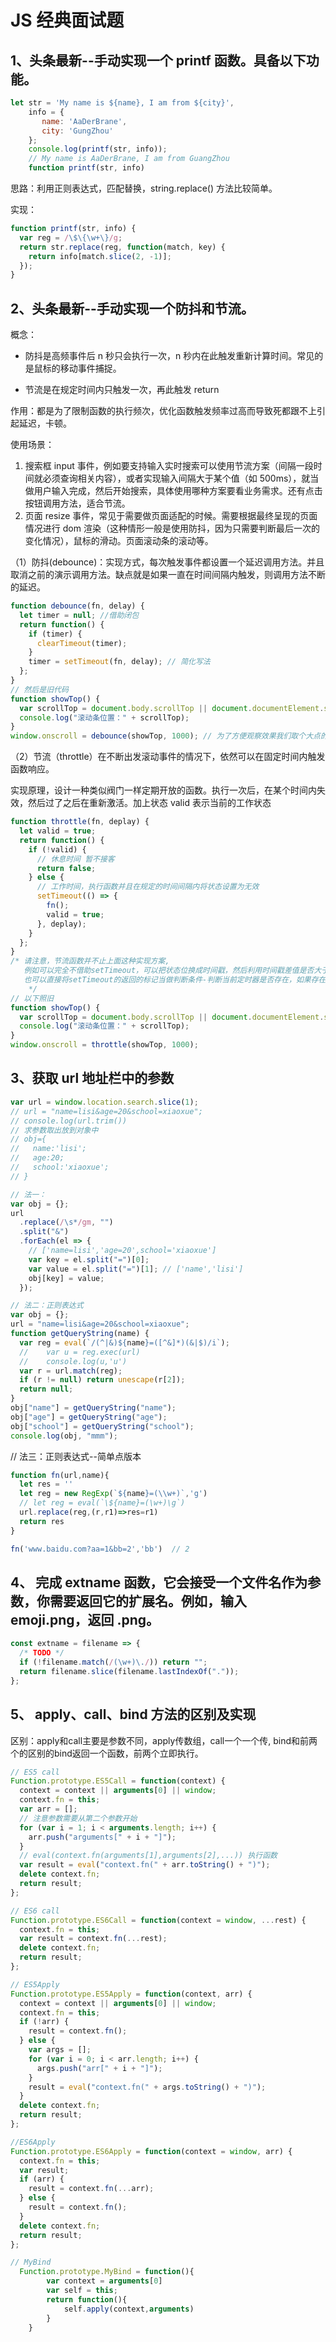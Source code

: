 # JS 经典面试题

## 1、头条最新--手动实现一个 printf 函数。具备以下功能。

```js
let str = 'My name is ${name}, I am from ${city}',
    info = {
       name: 'AaDerBrane',
       city: 'GungZhou'
    };
    console.log(printf(str, info));
    // My name is AaDerBrane, I am from GuangZhou
    function printf(str, info)
```

思路：利用正则表达式，匹配替换，string.replace() 方法比较简单。

实现：

```js
function printf(str, info) {
  var reg = /\$\{\w+\}/g;
  return str.replace(reg, function(match, key) {
    return info[match.slice(2, -1)];
  });
}
```

## 2、头条最新--手动实现一个防抖和节流。

概念：

- 防抖是高频事件后 n 秒只会执行一次，n 秒内在此触发重新计算时间。常见的是鼠标的移动事件捕捉。

- 节流是在规定时间内只触发一次，再此触发 return

作用：都是为了限制函数的执行频次，优化函数触发频率过高而导致死都跟不上引起延迟，卡顿。

使用场景：

1. 搜索框 input 事件，例如要支持输入实时搜索可以使用节流方案（间隔一段时间就必须查询相关内容），或者实现输入间隔大于某个值（如 500ms），就当做用户输入完成，然后开始搜索，具体使用哪种方案要看业务需求。还有点击按钮调用方法，适合节流。
2. 页面 resize 事件，常见于需要做页面适配的时候。需要根据最终呈现的页面情况进行 dom 渲染（这种情形一般是使用防抖，因为只需要判断最后一次的变化情况），鼠标的滑动。页面滚动条的滚动等。

（1）防抖(debounce)：实现方式，每次触发事件都设置一个延迟调用方法。并且取消之前的演示调用方法。缺点就是如果一直在时间间隔内触发，则调用方法不断的延迟。

```js
function debounce(fn, delay) {
  let timer = null; //借助闭包
  return function() {
    if (timer) {
      clearTimeout(timer);
    }
    timer = setTimeout(fn, delay); // 简化写法
  };
}
// 然后是旧代码
function showTop() {
  var scrollTop = document.body.scrollTop || document.documentElement.scrollTop;
  console.log("滚动条位置：" + scrollTop);
}
window.onscroll = debounce(showTop, 1000); // 为了方便观察效果我们取个大点的间断值，实际使用根据需要来配置
```

（2）节流（throttle）在不断出发滚动事件的情况下，依然可以在固定时间内触发函数响应。

实现原理，设计一种类似阀门一样定期开放的函数。执行一次后，在某个时间内失效，然后过了之后在重新激活。加上状态 valid 表示当前的工作状态

```js
function throttle(fn, deplay) {
  let valid = true;
  return function() {
    if (!valid) {
      // 休息时间 暂不接客
      return false;
    } else {
      // 工作时间，执行函数并且在规定的时间间隔内将状态设置为无效
      setTimeout(() => {
        fn();
        valid = true;
      }, deplay);
    }
  };
}
/* 请注意，节流函数并不止上面这种实现方案,
   例如可以完全不借助setTimeout，可以把状态位换成时间戳，然后利用时间戳差值是否大于指定间隔时间来做判定。
   也可以直接将setTimeout的返回的标记当做判断条件-判断当前定时器是否存在，如果存在表示还在冷却，并且在执行fn之后消除定时器表示激活，原理都一样
    */
// 以下照旧
function showTop() {
  var scrollTop = document.body.scrollTop || document.documentElement.scrollTop;
  console.log("滚动条位置：" + scrollTop);
}
window.onscroll = throttle(showTop, 1000);
```

## 3、获取 url 地址栏中的参数

```js
var url = window.location.search.slice(1);
// url = "name=lisi&age=20&school=xiaoxue";
// console.log(url.trim())
// 求参数取出放到对象中
// obj={
//   name:'lisi';
//   age:20;
//   school:'xiaoxue';
// }

// 法一：
var obj = {};
url
  .replace(/\s*/gm, "")
  .split("&")
  .forEach(el => {
    // ['name=lisi','age=20',school='xiaoxue']
    var key = el.split("=")[0];
    var value = el.split("=")[1]; // ['name','lisi']
    obj[key] = value;
  });

// 法二：正则表达式
var obj = {};
url = "name=lisi&age=20&school=xiaoxue";
function getQueryString(name) {
  var reg = eval(`/(^|&)${name}=([^&]*)(&|$)/i`);
  //    var u = reg.exec(url)
  //    console.log(u,'u')
  var r = url.match(reg);
  if (r != null) return unescape(r[2]);
  return null;
}
obj["name"] = getQueryString("name");
obj["age"] = getQueryString("age");
obj["school"] = getQueryString("school");
console.log(obj, "mmm");
```

// 法三：正则表达式--简单点版本

```js
function fn(url,name){
  let res = ''
  let reg = new RegExp(`${name}=(\\w+)`,'g')
  // let reg = eval(`\${name}=(\w+)\g`)
  url.replace(reg,(r,r1)=>res=r1)
  return res
}

fn('www.baidu.com?aa=1&bb=2','bb')  // 2

```

## 4、 完成 extname 函数，它会接受一个文件名作为参数，你需要返回它的扩展名。例如，输入 emoji.png，返回 .png。

```js
const extname = filename => {
  /* TODO */
  if (!filename.match(/(\w+)\./)) return "";
  return filename.slice(filename.lastIndexOf("."));
};
```

## 5、 apply、call、bind 方法的区别及实现

区别：apply和call主要是参数不同，apply传数组，call一个一个传, bind和前两个的区别的bind返回一个函数，前两个立即执行。

```js
// ES5 call
Function.prototype.ES5Call = function(context) {
  context = context || arguments[0] || window;
  context.fn = this;
  var arr = [];
  // 注意参数需要从第二个参数开始
  for (var i = 1; i < arguments.length; i++) {
    arr.push("arguments[" + i + "]");
  }
  // eval(context.fn(arguments[1],arguments[2],...)) 执行函数
  var result = eval("context.fn(" + arr.toString() + ")");
  delete context.fn;
  return result;
};

// ES6 call
Function.prototype.ES6Call = function(context = window, ...rest) {
  context.fn = this;
  var result = context.fn(...rest);
  delete context.fn;
  return result;
};
```

```js
// ES5Apply
Function.prototype.ES5Apply = function(context, arr) {
  context = context || arguments[0] || window;
  context.fn = this;
  if (!arr) {
    result = context.fn();
  } else {
    var args = [];
    for (var i = 0; i < arr.length; i++) {
      args.push("arr[" + i + "]");
    }
    result = eval("context.fn(" + args.toString() + ")");
  }
  delete context.fn;
  return result;
};

//ES6Apply
Function.prototype.ES6Apply = function(context = window, arr) {
  context.fn = this;
  var result;
  if (arr) {
    result = context.fn(...arr);
  } else {
    result = context.fn();
  }
  delete context.fn;
  return result;
};
```



```js
// MyBind
  Function.prototype.MyBind = function(){
        var context = arguments[0]
        var self = this;
        return function(){
            self.apply(context,arguments)
        }
    }
```

